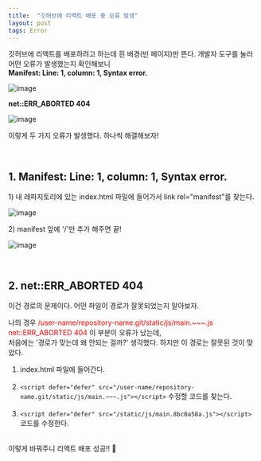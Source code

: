 ```yaml
---
title:  "깃허브에 리액트 배포 중 오류 발생"
layout: post
tags: Error
---
```


<p>
  깃허브에 리액트를 배포하려고 하는데 흰 배경(빈 페이지)만 뜬다. 개발자 도구를 눌러 어떤 오류가 발생했는지 확인해보니 <br>
  <strong>Manifest: Line: 1, column: 1, Syntax error.</strong>
</p>
  
![image](https://user-images.githubusercontent.com/108778921/189516802-c4b543bb-5f24-4e34-a0d1-e8aff3766b6f.png)

<p><strong>net::ERR_ABORTED 404</strong></p>
  
![image](https://user-images.githubusercontent.com/108778921/189516663-c6475c90-6cdb-44e9-bdbc-912d853bb3ab.png)<br>


<p>
  이렇게 두 가지 오류가 발생했다. 하나씩 해결해보자!
</p>
<br>

## 1. Manifest: Line: 1, column: 1, Syntax error.

<p> 1)  내 레파지토리에 있는 index.html 파일에 들어가서 link rel="manifest"를 찾는다. </p>
 
![image](https://user-images.githubusercontent.com/108778921/189516844-4fee2fae-6eb7-443d-b952-1e8c6934eff0.png)


<p> 2)  manifest 앞에 '/'만 추가 해주면 끝! </p>

![image](https://user-images.githubusercontent.com/108778921/189516935-56e15f36-bf55-4d2f-957b-a400f1808374.png)

<br>

## 2. net::ERR_ABORTED 404
<p> 이건 경로의 문제이다. 어떤 파일이 경로가 잘못되었는지 알아보자. </p>

<p>
  나의 경우 <span style="color:red">/user-name/repository-name.git/static/js/main.~~~.js net::ERR_ABORTED 404</span> 이 부분이 오류가 났는데,<br>
  처음에는 '경로가 맞는데 왜 안되는 걸까?' 생각했다. 하지만 이 경로는 잘못된 것이 맞았다.
</p>

1) index.html 파일에 들어간다. <br><br>
2) `<script defer="defer" src="/user-name/repository-name.git/static/js/main.~~~.js"></script>` 수정할 코드를 찾는다. <br><br>
3) `<script defer="defer" src="/static/js/main.8bc0a58a.js"></script>` 코드를 수정한다. <br><br>

<p> 이렇게 바꿔주니 리액트 배포 성공!! 👏 </p>


